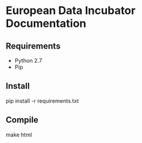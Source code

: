 European Data Incubator Documentation
=====================================

Requirements
------------

* Python 2.7 
* Pip


Install
-------

pip install -r requirements.txt

Compile
-------

make html
